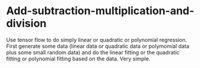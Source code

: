 # Add-subtraction-multiplication-and-division
Use tensor flow to do simply linear or quadratic or polynomial regression. First generate some data (linear data or quadratic data or polymomial data plus some small random data) and do the linear fitting or the quadratic fitting or polynomial fitting based on the data. Very simple.
